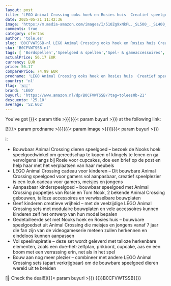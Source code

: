 ```yaml
---
layout: post
title: 'LEGO Animal Crossing ooks hoek en Rosies huis  Creatief speelgoed voor kinderen  Bouwpakket met 2 Poppetjes van Personages uit de Game  Leuk Cadeau voor Meisjes en Jongens van 7 jaar en ouder 77050'
date: 2025-05-21 11:42:36
image: 'https://m.media-amazon.com/images/I/510Zg9xNkPL._SL500_._SL400_.jpg'
comments: true
category: ofertas
author: 'tole.es'
slug: 'B0CFVWTSSB-nl LEGO Animal Crossing ooks hoek en Rosies huis Creatief...'
sku: 'B0CFVWTSSB-nl'
tags: [ 'Bordspellen','Speelgoed & spellen','Spel- & gameaccessoires','Tafelspellen','lego','🇳🇱', ]
actualPrice: 56.17 EUR
currency: EUR
price: 56.17
comparePrice: 74.99 EUR
prodname: 'LEGO Animal Crossing ooks hoek en Rosies huis  Creatief speelgoed voor kinderen  Bouwpakket met 2 Poppetjes van Personages uit de Game  Leuk Cadeau voor Meisjes en Jongens van 7 jaar en ouder 77050'
country: 'nl'
flag: '🇳🇱'
brand: 'LEGO'
buyurl: 'https://www.amazon.nl/dp/B0CFVWTSSB/?tag=tolees0b-21'
descuento: '25.10'
average: '52.662'
---
```


You've got [{{< param title >}}]({{< param buyurl >}}) at the following link:

[![{{< param prodname >}}]({{< param image >}})]({{< param buyurl >}})

ℹ️:

- Bouwbaar Animal Crossing dieren speelgoed – bezoek de Nooks hoek speelgoedwinkel om gereedschap te kopen of klingels te lenen en ga vervolgens langs bij Rosie voor cupcakes, doe een brief op de post en help haar met het verplaatsen van haar meubels
- LEGO Animal Crossing cadeau voor kinderen – Dit bouwbare Animal Crossing speelgoed voor gamers vol aanpasbaar, creatief speelplezier is een leuk cadeau voor gamers, meisjes en jongens
- Aanpasbaar kinderspeelgoed – bouwbaar speelgoed met Animal Crossing poppetjes van Rosie en Tom Nook, 2 bekende Animal Crossing gebouwen, talloze accessoires en verwisselbare bouwplaten
- Geef kinderen creatieve vrijheid – met de veelzijdige LEGO Animal Crossing sets met modulaire bouwplaten en vele accessoires kunnen kinderen zelf het ontwerp van hun model bepalen
- Gedetailleerde set met Nooks hoek en Rosies huis – bouwbare speelgoedset uit Animal Crossing die meisjes en jongens vanaf 7 jaar die fan zijn van de videogameserie meteen zullen herkennen en eindeloos kunnen aanpassen
- Vol speelinspiratie – deze set wordt geleverd met talloze herkenbare elementen, zoals een doe-het-zelfplan, prikbord, cupcake, aas en een boom met een verrassing erin, net als in het spel
- Bouw aan nog meer plezier – combineer met andere LEGO Animal Crossing sets (apart verkrijgbaar) om de bouwbare speelgoed dieren wereld uit te breiden

[🛒 Check the deal!!]({{< param buyurl >}})
{{<world>}}B0CFVWTSSB{{</world>}}
